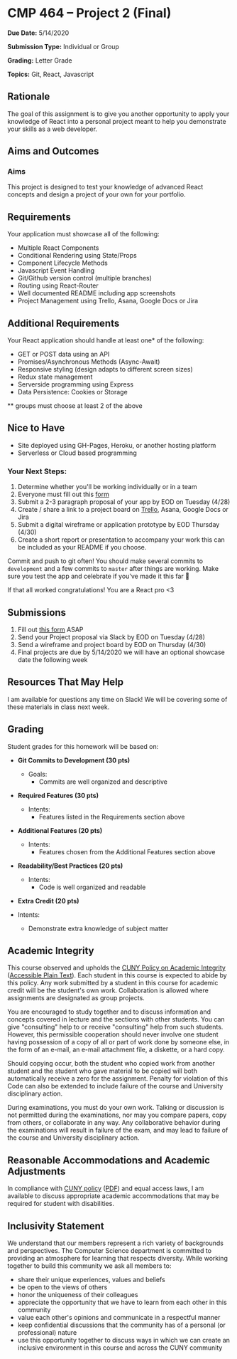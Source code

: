 # CMP 464 – Project 2 (Final)

**Due Date:** 5/14/2020

**Submission Type:** Individual or Group

**Grading:** Letter Grade

**Topics:** Git, React, Javascript

## Rationale

The goal of this assignment is to give you another opportunity to apply your knowledge of React into a personal project meant to help you demonstrate your skills as a web developer. 

## Aims and Outcomes 
### Aims

This project is designed to test your knowledge of advanced React concepts and design a project of your own for your portfolio.

## Requirements
Your application must showcase all of the following: 
- Multiple React Components 
- Conditional Rendering using State/Props
- Component Lifecycle Methods
- Javascript Event Handling
- Git/Github version control (multiple branches)
- Routing using React-Router
- Well documented README including app screenshots
- Project Management using Trello, Asana, Google Docs or Jira

## Additional Requirements

Your React application should handle at least one* of the following:

- GET or POST data using an API
- Promises/Asynchronous Methods (Async-Await)
- Responsive styling (design adapts to different screen sizes) 
- Redux state management
- Serverside programming using Express
- Data Persistence: Cookies or Storage

** groups must choose at least 2 of the above

## Nice to Have

- Site deployed using GH-Pages, Heroku, or another hosting platform 
- Serverless or Cloud based programming

### Your Next Steps:
1. Determine whether you'll be working individually or in a team
2. Everyone must fill out this [form](https://forms.gle/jmSXtDHtNa3ceN2t8)
3. Submit a 2-3 paragraph proposal of your app by EOD on Tuesday (4/28)
4. Create / share a link to a project board on [Trello](https://trello.com/cameronflowers/recommend), Asana, Google Docs or Jira
5. Submit a digital wireframe or application prototype by EOD Thursday (4/30)
6. Create a short report or presentation to accompany your work this can be included as your README if you choose.


Commit and push to git often! You should make several commits to `development` and a few commits to `master` after things are working. Make sure you test the app and celebrate if you've made it this far 🚀

If that all worked congratulations! You are a React pro <3 


## Submissions
1. Fill out [this form](https://forms.gle/jmSXtDHtNa3ceN2t8) ASAP 
2. Send your Project proposal via Slack by EOD on Tuesday (4/28)
3. Send a wireframe and project board by EOD on Thursday (4/30)
4. Final projects are due by 5/14/2020 we will have an optional showcase date the following week


## Resources That May Help

I am available for questions any time on Slack! We will be covering some of these materials in class next week.

## Grading 
Student grades for this homework will be based on:

- **Git Commits to Development (30 pts)**
  - Goals:
    - Commits are well organized and descriptive

- **Required Features (30 pts)**
  - Intents:
    - Features listed in the Requirements section above
    
- **Additional Features (20 pts)**
  - Intents:
    - Features chosen from the Additional Features section above
    
- **Readability/Best Practices (20 pts)**
  - Intents:
    - Code is well organized and readable
    
-	**Extra Credit (20 pts)**
  - Intents:
    - Demonstrate extra knowledge of subject matter


## Academic Integrity

This course observed and upholds the [CUNY Policy on Academic Integrity](http://www.lehman.edu/lehman/about/policies_pdf/CUNYAcademicIntegrityPolicy.pdf) ([Accessible Plain Text](http://www.lehman.edu/lehman/about/policies_pdf/CUNYAcademicIntegrityPolicy.txt)). Each student in this course is expected to abide by this policy. Any work submitted by a student in this course for academic credit will be the student's own work. Collaboration is allowed where assignments are designated as group projects.

You are encouraged to study together and to discuss information and concepts covered in lecture and the sections with other students. You can give "consulting" help to or receive "consulting" help from such students. However, this permissible cooperation should never involve one student having possession of a copy of all or part of work done by someone else, in the form of an e-mail, an e-mail attachment file, a diskette, or a hard copy. 

Should copying occur, both the student who copied work from another student and the student who gave material to be copied will both automatically receive a zero for the assignment. Penalty for violation of this Code can also be extended to include failure of the course and University disciplinary action. 

During examinations, you must do your own work. Talking or discussion is not permitted during the examinations, nor may you compare papers, copy from others, or collaborate in any way. Any collaborative behavior during the examinations will result in failure of the exam, and may lead to failure of the course and University disciplinary action.

## Reasonable Accommodations and Academic Adjustments

In compliance with [CUNY policy](http://www2.cuny.edu/about/administration/offices/legal-affairs/policies-procedures/reasonable-accommodations-and-academic-adjustments/) ([PDF](http://www2.cuny.edu/wp-content/uploads/sites/4/page-assets/about/administration/offices/legal-affairs/policies-procedures/reasonable-accommodations-and-academic-adjustments/Procedures-for-Implementing-Reasonable-Accommodations-9.21.2016.pdf)) and equal access laws, I am available to discuss appropriate academic accommodations that may be required for student with disabilities.

## Inclusivity Statement

We understand that our members represent a rich variety of backgrounds and perspectives. The Computer Science department is committed to providing an atmosphere for learning that respects diversity. While working together to build this community we ask all members to:
*	share their unique experiences, values and beliefs
*	be open to the views of others 
*	honor the uniqueness of their colleagues
*	appreciate the opportunity that we have to learn from each other in this community
*	value each other's opinions and communicate in a respectful manner
*	keep confidential discussions that the community has of a personal (or professional) nature 
*	use this opportunity together to discuss ways in which we can create an inclusive environment in this course and across the CUNY community


